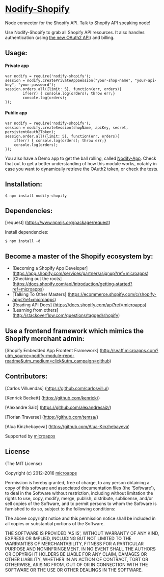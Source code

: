 # [Nodify-Shopify](https://www.npmjs.org/package/nodify-shopify)

Node connector for the Shopify API. Talk to Shopify API speaking node!

Use Nodify-Shopify to grab all Shopify API resources. 
It also handles authentication (using [the new OAuth2 API](http://www.shopify.com/technology/5922341-sound-the-trumpets-oauth2-has-arrived?ref=microapps)) and billing.	

## Usage:
#### Private app
	var nodify = require('nodify-shopify');
	session = nodify.createPrivateAppSession("your-shop-name", "your-api-key", "your-password");
	session.orders.all({limit: 5}, function(err, orders){
    		if(err) { console.log(orders); throw err;}
    		console.log(orders);
	}); 
#### Public app
	var nodify = require('nodify-shopify');
	session = nodify.createSession(shopName, apiKey, secret, persistentOauth2Token);
	session.order.all({limit: 5}, function(err, orders){
		if(err) { console.log(orders); throw err;}
		console.log(orders);
	});

You also have a Demo app to get the ball rolling, called [Nodify-App](https://github.com/microapps/Nodify-App).
Check that out to get a better understanding of how this module works, notably in case you want to dynamically
retrieve the OAuth2 token, or check the tests.

## Installation:

    $ npm install nodify-shopify

## Dependencies:

[request] (https://www.npmjs.org/package/request)

Install dependencies:

    $ npm install -d

## Become a master of the Shopify ecosystem by: 

* [Becoming a Shopify App Developer] (https://app.shopify.com/services/partners/signup?ref=microapps)
* [Checking out the roots] (https://docs.shopify.com/api/introduction/getting-started?ref=microapps) 
* [Talking To Other Masters] (https://ecommerce.shopify.com/c/shopify-apps?ref=microapps) 
* [Reading API Docs] (https://docs.shopify.com/api?ref=microapps) 
* [Learning from others] (http://stackoverflow.com/questions/tagged/shopify) 

## Use a frontend framework which mimics the Shopify merchant admin: 
[Shopify Embedded App Frontent Framework] (http://seaff.microapps.com?utm_source=nodify-module-repo-readme&utm_medium=click&utm_campaign=github)

## Contributors:
[Carlos Villuendas] (https://github.com/carlosvillu/)

[Kenrick Beckett] (https://github.com/kenrick/)

[Alexandre Saiz] (https://github.com/alexandresaiz/)

[Florian Traverse] (https://github.com/temsa/)

[Alua Kinzhebayeva] (https://github.com/Alua-Kinzhebayeva)

Supported by [microapps](http://www.microapps.com/?utm_source=nodify-module-repo-readme&utm_medium=click&utm_campaign=github)


## License 

(The MIT License)

Copyright (c) 2012-2016 [microapps](http://www.microapps.com/?utm_source=nodify-module-repo-readme&utm_medium=click&utm_campaign=github)

Permission is hereby granted, free of charge, to any person obtaining
a copy of this software and associated documentation files (the
'Software'), to deal in the Software without restriction, including
without limitation the rights to use, copy, modify, merge, publish,
distribute, sublicense, and/or sell copies of the Software, and to
permit persons to whom the Software is furnished to do so, subject to
the following conditions:

The above copyright notice and this permission notice shall be
included in all copies or substantial portions of the Software.

THE SOFTWARE IS PROVIDED 'AS IS', WITHOUT WARRANTY OF ANY KIND,
EXPRESS OR IMPLIED, INCLUDING BUT NOT LIMITED TO THE WARRANTIES OF
MERCHANTABILITY, FITNESS FOR A PARTICULAR PURPOSE AND NONINFRINGEMENT.
IN NO EVENT SHALL THE AUTHORS OR COPYRIGHT HOLDERS BE LIABLE FOR ANY
CLAIM, DAMAGES OR OTHER LIABILITY, WHETHER IN AN ACTION OF CONTRACT,
TORT OR OTHERWISE, ARISING FROM, OUT OF OR IN CONNECTION WITH THE
SOFTWARE OR THE USE OR OTHER DEALINGS IN THE SOFTWARE.

